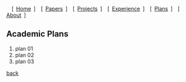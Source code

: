 
&emsp;[&ensp;[Home](./index.html)&ensp;]&emsp;[&ensp;[Papers](./papers.html)&ensp;]&emsp;[&ensp;[Projects](./projects.html)&ensp;]&emsp;[&ensp;[Experience](./experience.html)&ensp;]&emsp;[&ensp;[Plans](./plans.html)&ensp;]&emsp;[&ensp;[About](./about.html)&ensp;]&emsp;

## Academic Plans

1. plan 01
2. plan 02
3. plan 03

[back](./)

